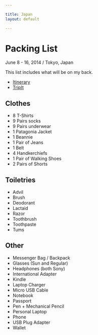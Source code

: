 ```yaml
---

title: Japan
layout: default

---
```


# Packing List

June 8 - 16, 2014 / Tokyo, Japan

This list includes what will be on my back.

 * [Itinerary](https://docs.google.com/a/natwelch.com/file/d/0B58qDlhp_butRE1VRGVCTUg0eXdlcmQyc1BKeU9WQkFBUkI4/edit)
 * [TripIt](https://www.tripit.com/trip/show/id/106471983)

## Clothes

 * 8 T-Shirts
 * 9 Pairs socks
 * 9 Pairs underwear
 * 1 Patagonia Jacket
 * 1 Beannie
 * 1 Pair of Jeans
 * 1 Belt
 * 4 Handkerchiefs
 * 1 Pair of Walking Shoes
 * 2 Pairs of Shorts

## Toiletries

 * Advil
 * Brush
 * Deodorant
 * Lactaid
 * Razor
 * Toothbrush
 * Toothpaste
 * Tums

## Other

 * Messenger Bag / Backpack
 * Glasses (Sun and Regular)
 * Headphones (both Sony)
 * International Adapter
 * Kindle
 * Laptop Charger
 * Micro USB Cable
 * Notebook
 * Passport
 * Pen + Mechanical Pencil
 * Personal Laptop
 * Phone
 * USB Plug Adapter
 * Wallet
